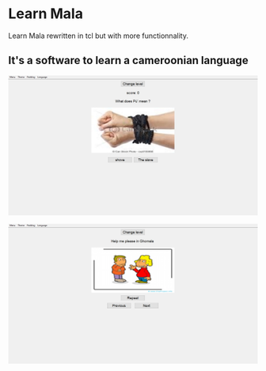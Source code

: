# Learn Mala
Learn Mala rewritten in tcl but with more functionnality.

## It's a software to learn a cameroonian language

![Image](https://github.com/pythonbrad/learn_mala_tcl/blob/master/a.jpg)

![Image](https://github.com/pythonbrad/learn_mala_tcl/blob/master/b.jpg)
